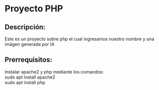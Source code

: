 # Proyecto PHP

## Descripción:
Este es un proyecto sobre php el cual ingresamos nuestro nombre y una imágen generada por IA

## Prerrequisitos:
Instalar apache2 y php mediante los comandos: <br>
sudo apt install apache2 <br>
sudo apt install php
